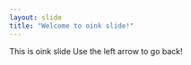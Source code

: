 ```yaml
---
layout: slide
title: "Welcome to oink slide!"
---
```

This is oink slide
Use the left arrow to go back!
